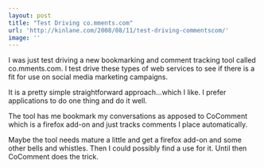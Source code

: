 ```yaml
---
layout: post
title: "Test Driving co.mments.com"
url: 'http://kinlane.com/2008/08/11/test-driving-commentscom/'
image: ''
---
```


I was just test driving a new bookmarking and comment tracking tool called co.mments.com. I test drive these types of web services to see if there is a fit for use on social media marketing campaigns.

It is a pretty simple straightforward approach...which I like. I prefer applications to do one thing and do it well.

The tool has me bookmark my conversations as apposed to CoComment which is a firefox add-on and just tracks comments I place automatically.

Maybe the tool needs mature a little and get a firefox add-on and some other bells and whistles. Then I could possibly find a use for it. Until then CoComment does the trick.